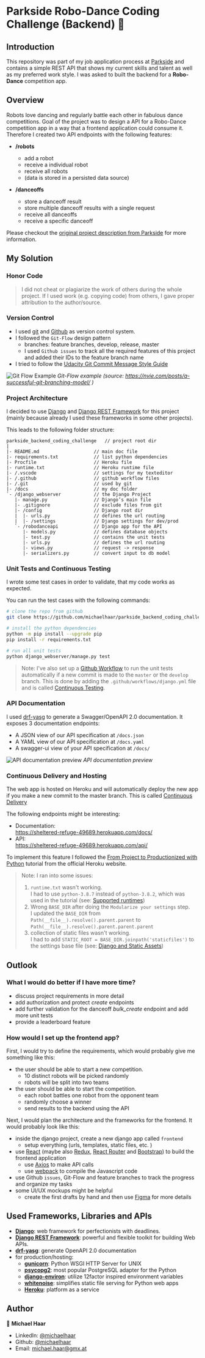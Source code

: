 # Parkside Robo-Dance Coding Challenge (Backend) 🤖

## Introduction

This repository was part of my job application process at [Parkside](https://www.parkside-interactive.com/) and contains a simple REST API that shows my current skills and talent as well as my preferred work style. I was asked to built the backend for a **Robo-Dance** competition app.

## Overview

Robots love dancing and regularly battle each other in fabulous dance competitions. Goal of the project was to design a API for a Robo-Dance competition app in a way that a frontend application could consume it. Therefore I created two API endpoints with the following features:

- **/robots**

  - add a robot
  - receive a individual robot
  - receive all robots
  - (data is stored in a persisted data source)

- **/danceoffs**
  - store a danceoff result
  - store multiple danceoff results with a single request
  - receive all danceoffs
  - receive a specific danceoff

Please checkout the [original project description from Parkside](docs/Parkside_Coding_Challenge_Backend.pdf) for more information.

## My Solution

### Honor Code

> I did not cheat or plagiarize the work of others during the whole project. If I used work (e.g. copying code) from others, I gave proper attribution to the author/source.

### Version Control

- I used [git](https://git-scm.com/) and [Github](https://github.com/) as version control system.
- I followed the `Git-Flow` design pattern
  - branches: feature branches, develop, release, master
  - I used `Github issues` to track all the required features of this project and added their IDs to the feature branch name
- I tried to follow the [Udacity Git Commit Message Style Guide](http://udacity.github.io/git-styleguide/)

![Git Flow Example](docs/images/git_flow.png)
_Git-Flow example (source: https://nvie.com/posts/a-successful-git-branching-model/ )_

### Project Architecture

I decided to use [Django](https://www.djangoproject.com/) and [Django REST Framework](https://www.django-rest-framework.org/) for this project (mainly because already I used these frameworks in some other projects).

This leads to the following folder structure:

```
parkside_backend_coding_challenge	// project root dir
|
|- README.md					// main doc file
|- requirements.txt				// list python dependencies
|- Procfile						// Heroku file
|- runtime.txt					// Heroku runtime file
|- /.vscode						// settings for my texteditor
|- /.github						// github workflow files
|- /.git						// used by git
|- /docs						// my doc folder
`- /django_webserver			// the Django Project
   |- manage.py					// Django’s main file
   |- .gitignore				// exclude files from git
   |- /config					// Django root dir
   |  |- urls.py				// defines the url routing
   |  |- /settings				// Django settings for dev/prod
   `- /robodanceapi				// Django app for the API
      |- models.py				// defines database objects
	  |- test.py				// contains the unit tests
	  |- urls.py				// defines the url routing
	  |- views.py				// request -> response
	  |- serializers.py			// convert input to db model
```

### Unit Tests and Continuous Testing

I wrote some test cases in order to validate, that my code works as expected.

You can run the test cases with the following commands:

```bash
# clone the repo from github
git clone https://github.com/michaelhaar/parkside_backend_coding_challenge.git

# install the python dependencies
python -m pip install --upgrade pip
pip install -r requirements.txt

# run all unit tests
python django_webserver/manage.py test
```

> Note: I've also set up a [Github Workflow](https://docs.github.com/en/actions/reference/workflow-syntax-for-github-actions) to run the unit tests automatically if a new commit is made to the `master` or the `develop` branch. This is done by adding the `.github/workflows/django.yml` file and is called [Continuous Testing](https://en.wikipedia.org/wiki/Continuous_testing).

### API Documentation

I used [drf-yasg](https://github.com/axnsan12/drf-yasg) to generate a Swagger/OpenAPI 2.0 documentation. It exposes 3 documentation endpoints:

- A JSON view of our API specification at `/docs.json`
- A YAML view of our API specification at `/docs.yaml`
- A swagger-ui view of your API specification at `/docs/`

![API documentation preview](docs/images/API_documentation_preview.png)
_API documentation preview_

### Continuous Delivery and Hosting

The web app is hosted on Heroku and will automatically deploy the new app if you make a new commit to the master branch. This is called [Continuous Delivery](https://en.wikipedia.org/wiki/Continuous_delivery)

The following endpoints might be interesting:

- Documentation:  
  https://sheltered-refuge-49689.herokuapp.com/docs/
- API:  
  https://sheltered-refuge-49689.herokuapp.com/api/

To implement this feature I followed the [From Project to Productionized with Python](https://blog.heroku.com/from-project-to-productionized-python) tutorial from the official Heroku website.

> Note: I ran into some issues:
>
> 1. `runtime.txt` wasn't working.  
>    I had to use `python-3.8.7` instead of `python-3.8.2`, which was used in the tutorial (see: [Supported runtimes](https://devcenter.heroku.com/articles/python-support#supported-runtimes))
> 2. Wrong `BASE_DIR` after doing the `Modularize your settings` step.  
>    I updated the `BASE_DIR` from `Path(__file__).resolve().parent.parent` to `Path(__file__).resolve().parent.parent.parent`
> 3. collection of static files wasn't working.  
>    I had to add `STATIC_ROOT = BASE_DIR.joinpath('staticfiles')` to the settings base file (see: [Django and Static Assets](https://devcenter.heroku.com/articles/django-assets))

## Outlook

### What I would do better if I have more time?

- discuss project requirements in more detail
- add authorization and protect _create_ endpoints
- add further validation for the danceoff _bulk_create_ endpoint and add more unit tests
- provide a leaderboard feature

### How would I set up the frontend app?

First, I would try to define the requirements, which would probably give me something like this:

- the user should be able to start a new competition.
  - 10 distinct robots will be picked randomly
  - robots will be split into two teams
- the user should be able to start the competition.
  - each robot battles one robot from the opponent team
  - randomly choose a winner
  - send results to the backend using the API

Next, I would plan the architecture and the frameworks for the frontend. It would probably look like this:

- inside the django project, create a new django app called `frontend`
  - setup everything (urls, templates, static files, etc. )
- use [React](https://reactjs.org/) (maybe also [Redux](https://redux.js.org/), [React Router](https://reactrouter.com/) and [Bootstrap](https://getbootstrap.com/)) to build the frontend application
  - use [Axios](https://github.com/axios/axios) to make API calls
  - use [webpack](https://webpack.js.org/) to compile the Javascript code
- use Github `issues`, Git-Flow and feature branches to track the progress and organize my tasks
- some UI/UX mockups might be helpful
  - create the first drafts by hand and then use [Figma](https://www.figma.com/) for more details

## Used Frameworks, Libraries and APIs

- **[Django](https://www.djangoproject.com/)**: web framework for perfectionists with deadlines.
- **[Django REST Framework](https://www.django-rest-framework.org/)**: powerful and flexible toolkit for building Web APIs.
- **[drf-yasg](https://github.com/axnsan12/drf-yasg)**: generate OpenAPI 2.0 documentation
- for production/hosting:
  - **[gunicorn](https://gunicorn.org/)**: Python WSGI HTTP Server for UNIX
  - **[psycopg2](https://www.psycopg.org)**: most popular PostgreSQL adapter for the Python
  - **[django-environ](https://django-environ.readthedocs.io/en/latest/)**: utilize 12factor inspired environment variables
  - **[whitenoise](http://whitenoise.evans.io/en/stable/)**: simplifies static file serving for Python web apps
  - **[Heroku](https://www.heroku.com/)**: platform as a service

## Author

👤 **Michael Haar**

- LinkedIn: [@michaelhaar](https://www.linkedin.com/in/michaelhaar/)
- Github: [@michaelhaar](https://github.com/michaelhaar)
- Email: michael.haar@gmx.at
